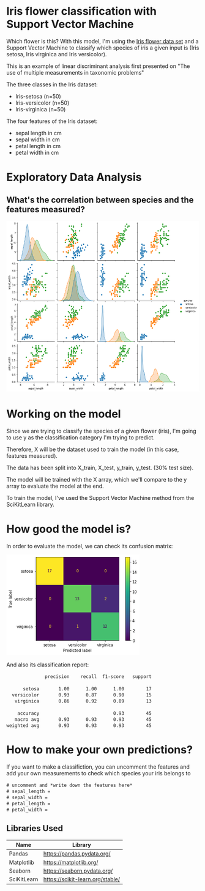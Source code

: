 # Iris flower classification with Support Vector Machine

Which flower is this? With this model, I'm using the [Iris flower data set](https://en.wikipedia.org/wiki/Iris_flower_data_set) and a Support Vector Machine to classify which species of iris a given input is (Iris setosa, Iris virginica and Iris versicolor).

This is an example of linear discriminant analysis first presented on "The use of multiple measurements in taxonomic problems"

The three classes in the Iris dataset:
- Iris-setosa (n=50)
- Iris-versicolor (n=50)
- Iris-virginica (n=50)

The four features of the Iris dataset:
- sepal length in cm
- sepal width in cm
- petal length in cm
- petal width in cm

# Exploratory Data Analysis

## What's the correlation between species and the features measured?

![species_features](./species_features.png)

# Working on the model

Since we are trying to classify the species of a given flower (iris), I'm going to use y as the classification category I'm trying to predict.

Therefore, X will be the dataset used to train the model (in this case, features measured).

The data has been split into X_train, X_test, y_train, y_test. (30% test size).

The model will be trained with the X array, which we'll compare to the y array to evaluate the model at the end.

To train the model, I've used the Support Vector Machine method from the SciKitLearn library.


# How good the model is?
 
In order to evaluate the model, we can check its confusion matrix:

![confusion_matrix](./confusion_matrix.png)

And also its classification report:

```
              precision    recall  f1-score   support

      setosa       1.00      1.00      1.00        17
  versicolor       0.93      0.87      0.90        15
   virginica       0.86      0.92      0.89        13

    accuracy                           0.93        45
   macro avg       0.93      0.93      0.93        45
weighted avg       0.93      0.93      0.93        45
```

# How to make your own predictions?

If you want to make a classifiction, you can uncomment the features and add your own measurements to check which species your iris belongs to

```
# uncomment and *write down the features here*
# sepal_length = 
# sepal_width = 
# petal_length = 
# petal_width = 
```

## Libraries Used

| Name | Library |
| ------ | ------ |
| Pandas | https://pandas.pydata.org/ |
| Matplotlib | https://matplotlib.org/ |
| Seaborn | https://seaborn.pydata.org/ |
| SciKitLearn | https://scikit-learn.org/stable/ |
